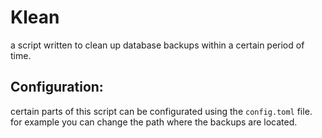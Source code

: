 # Klean
a script written to clean up database backups within a certain period of time.

## Configuration:
certain parts of this script can be configurated using the `config.toml` file.
for example you can change the path where the backups are located.

